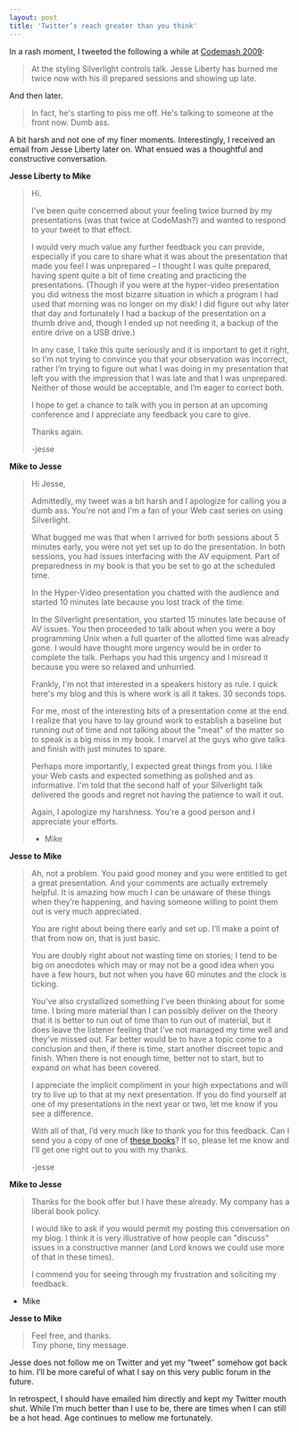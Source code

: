 ```yaml
---
layout: post
title: 'Twitter’s reach greater than you think'
---
```

In a rash moment, I tweeted the following a while at [Codemash 2009](http://www.codemash.org/):

> At the styling Silverlight controls talk. Jesse Liberty has burned me twice now with his ill prepared sessions and showing up late.

And then later.

> In fact, he's starting to piss me off. He's talking to someone at the front now. Dumb ass.

A bit harsh and not one of my finer moments. Interestingly, I received an email from Jesse Liberty later on. What ensued was a thoughtful and constructive conversation.

**Jesse Liberty to Mike**

> Hi.
> 
> I’ve been quite concerned about your feeling twice burned by my presentations (was that twice at CodeMash?) and wanted to respond to your tweet to that effect.
> 
> I would very much value any further feedback you can provide, especially if you care to share what it was about the presentation that made you feel I was unprepared – I thought I was quite prepared, having spent quite a bit of time creating and practicing the presentations. (Though if you were at the hyper-video presentation you did witness the most bizarre situation in which a program I had used that morning was no longer on my disk! I did figure out why later that day and fortunately I had a backup of the presentation on a thumb drive and, though I ended up not needing it, a backup of the entire drive on a USB drive.)
> 
> In any case, I take this quite seriously and it is important to get it right, so I’m not trying to convince you that your observation was incorrect, rather I’m trying to figure out what I was doing in my presentation that left you with the impression that I was late and that I was unprepared. Neither of those would be acceptable, and I’m eager to correct both.
> 
> I hope to get a chance to talk with you in person at an upcoming conference and I appreciate any feedback you care to give.
> 
> Thanks again.
> 
> -jesse

**Mike to Jesse**

> Hi Jesse, 
> 
> Admittedly, my tweet was a bit harsh and I apologize for calling you a dumb ass. You're not and I'm a fan of your Web cast series on using Silverlight.
> 
> What bugged me was that when I arrived for both sessions about 5 minutes early, you were not yet set up to do the presentation. In both sessions, you had issues interfacing with the AV equipment. Part of preparedness in my book is that you be set to go at the scheduled time.
> 
> In the Hyper-Video presentation you chatted with the audience and started 10 minutes late because you lost track of the time.
> 
> In the Silverlight presentation, you started 15 minutes late because of AV issues. You then proceeded to talk about when you were a boy programming Unix when a full quarter of the allotted time was already gone. I would have thought more urgency would be in order to complete the talk. Perhaps you had this urgency and I misread it because you were so relaxed and unhurried.
> 
> Frankly, I'm not that interested in a speakers history as rule. I quick here's my blog and this is where work is all it takes. 30 seconds tops.
> 
> For me, most of the interesting bits of a presentation come at the end. I realize that you have to lay ground work to establish a baseline but running out of time and not talking about the "meat" of the matter so to speak is a big miss in my book. I marvel at the guys who give talks and finish with just minutes to spare.
> 
> Perhaps more importantly, I expected great things from you. I like your Web casts and expected something as polished and as informative. I'm told that the second half of your Silverlight talk delivered the goods and regret not having the patience to wait it out.
> 
> Again, I apologize my harshness. You're a good person and I appreciate your efforts.
> 
> - Mike

**Jesse to Mike**

> Ah, not a problem. You paid good money and you were entitled to get a great presentation. And your comments are actually extremely helpful. It is amazing how much I can be unaware of these things when they’re happening, and having someone willing to point them out is very much appreciated.
> 
> You are right about being there early and set up. I’ll make a point of that from now on, that is just basic.
> 
> You are doubly right about not wasting time on stories; I tend to be big on anecdotes which may or may not be a good idea when you have a few hours, but not when you have 60 minutes and the clock is ticking. 
> 
> You’ve also crystallized something I’ve been thinking about for some time. I bring more material than I can possibly deliver on the theory that it is better to run out of time than to run out of material, but it does leave the listener feeling that I’ve not managed my time well and they’ve missed out. Far better would be to have a topic come to a conclusion and then, if there is time, start another discreet topic and finish. When there is not enough time, better not to start, but to expand on what has been covered.
> 
> I appreciate the implicit compliment in your high expectations and will try to live up to that at my next presentation. If you do find yourself at one of my presentations in the next year or two, let me know if you see a difference.
> 
> With all of that, I’d very much like to thank you for this feedback. Can I send you a copy of one of [these books](http://silverlight.net/blogs/jesseliberty/pages/my-current-books.aspx)? If so, please let me know and I’ll get one right out to you with my thanks.
> 
> -jesse

**Mike to Jesse**

> Thanks for the book offer but I have these already. My company has a liberal book policy. 
> 
> I would like to ask if you would permit my posting this conversation on my blog. I think it is very illustrative of how people can "discuss" issues in a constructive manner (and Lord knows we could use more of that in these times).
> 
> I commend you for seeing through my frustration and soliciting my feedback.   
- Mike

**Jesse to Mike**

> Feel free, and thanks.   
Tiny phone, tiny message.

Jesse does not follow me on Twitter and yet my “tweet” somehow got back to him. I’ll be more careful of what I say on this very public forum in the future. 

In retrospect, I should have emailed him directly and kept my Twitter mouth shut. While I’m much better than I use to be, there are times when I can still be a hot head. Age continues to mellow me fortunately.
